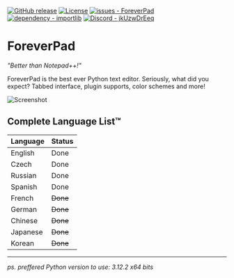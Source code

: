 [![GitHub release](https://img.shields.io/github/release/TheLocalMoon/ForeverPad?include_prereleases=&sort=semver&color=blue)](https://github.com/TheLocalMoon/ForeverPad/releases/) [![License](https://img.shields.io/badge/License-Apache--2.0-blue)](#license) [![issues - ForeverPad](https://img.shields.io/github/issues/TheLocalMoon/ForeverPad)](https://github.com/TheLocalMoon/ForeverPad/issues) [![dependency - importlib](https://img.shields.io/badge/dependency-importlib-blue)](https://pypi.org/project/importlib) [![Discord - jkUzwDrEeq](https://img.shields.io/badge/Discord-jkUzwDrEeq-2ea44f)](https://discord.gg/jkUzwDrEeq)

# ForeverPad
*"Better than Notepad++!"*

ForeverPad is the best ever Python text editor. Seriously, what did you expect? Tabbed interface, plugin supports, color schemes and more!

![Screenshot](https://media.discordapp.net/attachments/1222239617823019018/1224357548522733719/image.png?ex=661d32d3&is=660abdd3&hm=2be731ac0e4529f06f93d76179f1946381fac7e83a8410266774de08bab0e617&=&format=webp&quality=lossless&width=550&height=344)

## Complete Language List™
| Language   | Status         |
|------------|----------------|
| English    | Done     |
| Czech      | Done     |
| Russian    | Done     |
| Spanish    | Done |
| French     | ~~Done~~ |
| German     | ~~Done~~ |
| Chinese    | ~~Done~~ |
| Japanese   | ~~Done~~ |
| Korean     | ~~Done~~ |

----------------------------------------

*ps. preffered Python version to use: 3.12.2 x64 bits*